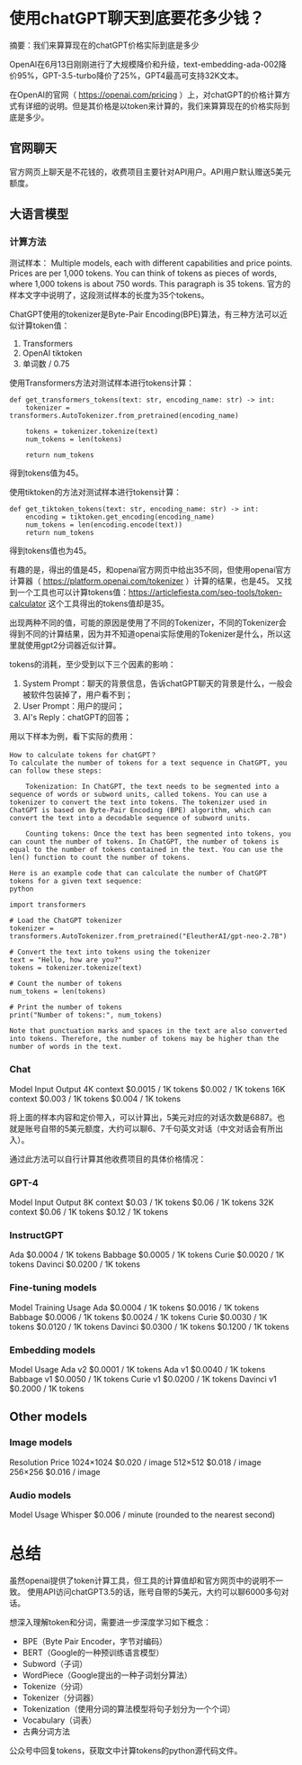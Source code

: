 # 使用chatGPT聊天到底要花多少钱？

摘要：我们来算算现在的chatGPT价格实际到底是多少

OpenAI在6月13日刚刚进行了大规模降价和升级，text-embedding-ada-002降价95%，GPT-3.5-turbo降价了25%，GPT4最高可支持32K文本。

在OpenAI的官网（ https://openai.com/pricing ）上，对chatGPT的价格计算方式有详细的说明。但是其价格是以token来计算的，我们来算算现在的价格实际到底是多少。

## 官网聊天

官方网页上聊天是不花钱的，收费项目主要针对API用户。API用户默认赠送5美元额度。

## 大语言模型

### 计算方法

测试样本：
Multiple models, each with different capabilities and price points. Prices are per 1,000 tokens. You can think of tokens as pieces of words, where 1,000 tokens is about 750 words. This paragraph is 35 tokens.
官方的样本文字中说明了，这段测试样本的长度为35个tokens。

ChatGPT使用的tokenizer是Byte-Pair Encoding(BPE)算法，有三种方法可以近似计算token值：

1. Transformers
2. OpenAI tiktoken
3. 单词数 / 0.75

使用Transformers方法对测试样本进行tokens计算：
```
def get_transformers_tokens(text: str, encoding_name: str) -> int:
    tokenizer = transformers.AutoTokenizer.from_pretrained(encoding_name)

    tokens = tokenizer.tokenize(text)
    num_tokens = len(tokens)

    return num_tokens
```
得到tokens值为45。

使用tiktoken的方法对测试样本进行tokens计算：
```
def get_tiktoken_tokens(text: str, encoding_name: str) -> int:
    encoding = tiktoken.get_encoding(encoding_name)
    num_tokens = len(encoding.encode(text))
    return num_tokens
```
得到tokens值也为45。

有趣的是，得出的值是45，和openai官方网页中给出35不同，但使用openai官方计算器（ https://platform.openai.com/tokenizer ）计算的结果，也是45。
又找到一个工具也可以计算tokens值：https://articlefiesta.com/seo-tools/token-calculator
这个工具得出的tokens值却是35。

出现两种不同的值，可能的原因是使用了不同的Tokenizer，不同的Tokenizer会得到不同的计算结果，因为并不知道openai实际使用的Tokenizer是什么，所以这里就使用gpt2分词器近似计算。

tokens的消耗，至少受到以下三个因素的影响：
1. System Prompt：聊天的背景信息，告诉chatGPT聊天的背景是什么，一般会被软件包装掉了，用户看不到；
2. User Prompt：用户的提问；
3. AI's Reply：chatGPT的回答；

用以下样本为例，看下实际的费用：
```
How to calculate tokens for chatGPT？
To calculate the number of tokens for a text sequence in ChatGPT, you can follow these steps:

    Tokenization: In ChatGPT, the text needs to be segmented into a sequence of words or subword units, called tokens. You can use a tokenizer to convert the text into tokens. The tokenizer used in ChatGPT is based on Byte-Pair Encoding (BPE) algorithm, which can convert the text into a decodable sequence of subword units.

    Counting tokens: Once the text has been segmented into tokens, you can count the number of tokens. In ChatGPT, the number of tokens is equal to the number of tokens contained in the text. You can use the len() function to count the number of tokens.

Here is an example code that can calculate the number of ChatGPT tokens for a given text sequence:
python

import transformers

# Load the ChatGPT tokenizer
tokenizer = transformers.AutoTokenizer.from_pretrained("EleutherAI/gpt-neo-2.7B")

# Convert the text into tokens using the tokenizer
text = "Hello, how are you?"
tokens = tokenizer.tokenize(text)

# Count the number of tokens
num_tokens = len(tokens)

# Print the number of tokens
print("Number of tokens:", num_tokens)

Note that punctuation marks and spaces in the text are also converted into tokens. Therefore, the number of tokens may be higher than the number of words in the text.
```

### Chat

Model	Input	Output
4K context	$0.0015 / 1K tokens	$0.002 / 1K tokens
16K context	$0.003 / 1K tokens	$0.004 / 1K tokens

将上面的样本内容和定价带入，可以计算出，5美元对应的对话次数是6887。也就是账号自带的5美元额度，大约可以聊6、7千句英文对话（中文对话会有所出入）。

通过此方法可以自行计算其他收费项目的具体价格情况：

### GPT-4

Model	Input	Output
8K context	$0.03 / 1K tokens	$0.06 / 1K tokens
32K context	$0.06 / 1K tokens	$0.12 / 1K tokens

### InstructGPT

Ada $0.0004 / 1K tokens
Babbage $0.0005 / 1K tokens
Curie $0.0020 / 1K tokens
Davinci $0.0200 / 1K tokens

### Fine-tuning models

Model	Training	Usage
Ada	$0.0004 / 1K tokens	$0.0016 / 1K tokens
Babbage	$0.0006 / 1K tokens	$0.0024 / 1K tokens
Curie	$0.0030 / 1K tokens	$0.0120 / 1K tokens
Davinci	$0.0300 / 1K tokens	$0.1200 / 1K tokens

### Embedding models

Model	Usage
Ada v2	$0.0001 / 1K tokens
Ada v1	$0.0040 / 1K tokens
Babbage v1	$0.0050 / 1K tokens
Curie v1	$0.0200 / 1K tokens
Davinci v1	$0.2000 / 1K tokens

## Other models

### Image models

Resolution	Price
1024×1024	$0.020 / image
512×512	$0.018 / image
256×256	$0.016 / image

### Audio models

Model	Usage
Whisper	$0.006 / minute (rounded to the nearest second)

# 总结

虽然openai提供了token计算工具，但工具的计算值却和官方网页中的说明不一致。
使用API访问chatGPT3.5的话，账号自带的5美元，大约可以聊6000多句对话。

想深入理解token和分词，需要进一步深度学习如下概念：
- BPE（Byte Pair Encoder，字节对编码）
- BERT（Google的一种预训练语言模型）
- Subword（子词）
- WordPiece（Google提出的一种子词划分算法）
- Tokenize（分词）
- Tokenizer（分词器）
- Tokenization（使用分词的算法模型将句子划分为一个个词）
- Vocabulary（词表）
- 古典分词方法

公众号中回复tokens，获取文中计算tokens的python源代码文件。
